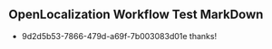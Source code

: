 ## OpenLocalization Workflow Test MarkDown
* 9d2d5b53-7866-479d-a69f-7b003083d01e thanks!

<!--HONumber=Sep16_HO1-->


